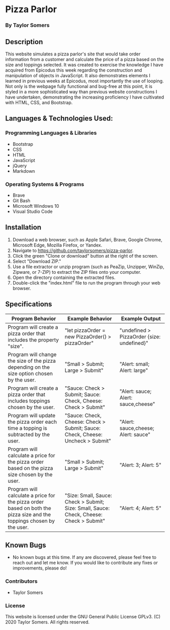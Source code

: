 # Pizza Parlor

  ### By Taylor Somers

## Description

  This website simulates a pizza parlor's site that would take order information from a customer and calculate the price of a pizza based on the size and toppings selected. It was created to exercise the knowledge I have acquired from Epicodus this week regarding the construction and manipulation of objects in JavaScript. It also demonstrates elements I learned in previous weeks at Epicodus, most importantly the use of looping. Not only is the webpage fully functional and bug-free at this point, it is styled in a more sophisticated way than previous website constructions I have undertaken, demonstrating the increasing proficiency I have cultivated with HTML, CSS, and Bootstrap.

## Languages & Technologies Used:

  ### Programming Languages & Libraries
  * Bootstrap
  * CSS
  * HTML
  * JavaScript
  * jQuery
  * Markdown

  ### Operating Systems & Programs
  * Brave
  * Git Bash
  * Microsoft Windows 10
  * Visual Studio Code

## Installation

  1. Download a web browser, such as Apple Safari, Brave, Google Chrome, Microsoft Edge, Mozilla Firefox, or Yandex.
  2. Navigate to https://github.com/taylorsomers/pizza-parlor.
  3. Click the green "Clone or download" button at the right of the screen.
  4. Select "Download ZIP."
  5. Use a file extractor or unzip program (such as PeaZip, Unzipper, WinZip, Zipware, or 7-ZIP) to extract the ZIP files onto your computer.
  6. Open the directory containing the extracted files.
  7. Double-click the "index.html" file to run the program through your web browser.

## Specifications

  | Program Behavior | Example Behavior | Example Output |
  |---|---|---|
  | Program will create a pizza order that includes the property "size". | "let pizzaOrder = new PizzaOrder() > pizzaOrder" | "undefined > PizzaOrder {size: undefined}" |
  | Program will change the size of the pizza depending on the size option chosen by the user. | "Small > Submit; Large > Submit" | "Alert: small; Alert: large" |
  | Program will create a  pizza order that includes toppings chosen by the user. | "Sauce: Check > Submit; Sauce: Check, Cheese: Check > Submit" | "Alert: sauce; Alert: sauce,cheese" |
  | Program will update the pizza order each time a topping is subtracted by the user. | "Sauce: Check, Cheese: Check > Submit; Sauce: Check, Cheese: Uncheck > Submit" | "Alert: sauce,cheese; Alert: sauce" |
  | Program will calculate a price for the pizza order based on the pizza size chosen by the user. | "Small > Submit; Large > Submit" | "Alert: 3; Alert: 5" |
  | Program will calculate a price for the pizza order based on both the pizza size and the toppings chosen by the user. | "Size: Small, Sauce: Check > Submit; Size: Small, Sauce: Check, Cheese: Check > Submit" | "Alert: 4; Alert: 5" |

## Known Bugs

  * No known bugs at this time. If any are discovered, please feel free to reach out and let me know. If you would like to contribute any fixes or improvements, please do!

### Contributors

  * Taylor Somers

### License

This website is licensed under the GNU General Public License GPLv3. (C) 2020 Taylor Somers. All rights reserved.